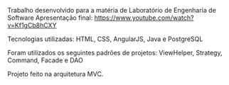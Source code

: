 Trabalho desenvolvido para a matéria de Laboratório de Engenharia de Software
Apresentação final: https://www.youtube.com/watch?v=Kf1gCb8hCXY

Tecnologias utilizadas:
HTML, CSS, AngularJS, Java e PostgreSQL

Foram utilizados os seguintes padrões de projetos:
ViewHelper, Strategy, Command, Facade e DAO

Projeto feito na arquitetura MVC.
